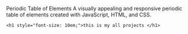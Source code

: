 Periodic Table of Elements A visually appealing and responsive periodic table of elements created with JavaScript, HTML, and CSS.

    <h1 style="font-size: 10em;">this is my all projects </h1>

